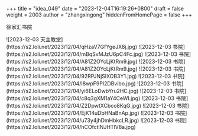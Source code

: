 +++
title = "idea_049"
date = "2023-12-04T16:19:26+0800"
draft = false
weight = 2003
author = "zhangxingong"
hiddenFromHomePage = false
+++

徐家汇书院

<gallery>
![2023-12-03 天主教堂](https://s2.loli.net/2023/12/04/qHzaV7GfYgeJX8j.jpg)
![2023-12-03 书院](https://s2.loli.net/2023/12/04/mBqSvMJzU6pC4Fc.jpg)
![2023-12-03 书院](https://s2.loli.net/2023/12/04/A81Z2OYcLjKtRm9.jpg)
![2023-12-03 书院](https://s2.loli.net/2023/12/04/A81Z2OYcLjKtRm9.jpg)
![2023-12-03 书院](https://s2.loli.net/2023/12/04/92RPJNjSlXOB3Y1.jpg)
![2023-12-03 书院](https://s2.loli.net/2023/12/04/I8wpF9Pl2DBvibo.jpg)
![2023-12-03 书院](https://s2.loli.net/2023/12/04/yi6ELoDwbYru2HC.jpg)
![2023-12-03 书院](https://s2.loli.net/2023/12/04/c8q3gXM1aY4CeWI.jpg)
![2023-12-03 书院](https://s2.loli.net/2023/12/04/Z2DpwtXCbco8KqG.jpg)
![2023-12-03 书院](https://s2.loli.net/2023/12/04/EjK14uDbHNaBnAp.jpg)
![2023-12-03 书院](https://s2.loli.net/2023/12/04/u73y4jhDmHbkcLR.jpg)
![2023-12-03 书院](https://s2.loli.net/2023/12/04/hCOfctINJHTlV8a.jpg)
</gallery>
